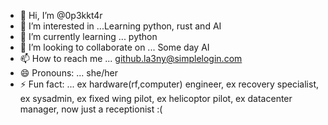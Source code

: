 - 👋 Hi, I’m @0p3kkt4r
- 👀 I’m interested in ...Learning python, rust and AI
- 🌱 I’m currently learning ... python
- 💞️ I’m looking to collaborate on ... Some day AI
- 📫 How to reach me ... github.la3ny@simplelogin.com 
- 😄 Pronouns: ... she/her
- ⚡ Fun fact: ... ex hardware(rf,computer) engineer, ex recovery specialist, ex sysadmin, ex fixed wing pilot, ex helicoptor pilot, ex datacenter manager, now just a receptionist :(

<!---
0p3kkt4r/0p3kkt4r is a ✨ special ✨ repository because its `README.md` (this file) appears on your GitHub profile.
You can click the Preview link to take a look at your changes.
--->
